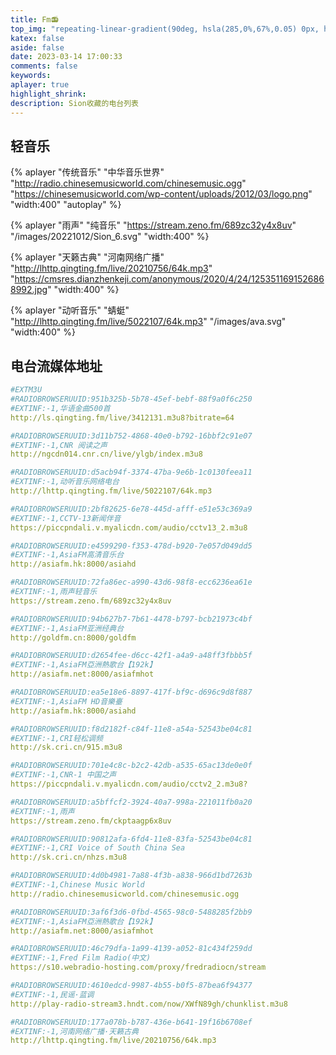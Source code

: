 ```yaml
---
title: Fm📻
top_img: "repeating-linear-gradient(90deg, hsla(285,0%,67%,0.05) 0px, hsla(285,0%,67%,0.05) 1px,transparent 1px, transparent 96px),repeating-linear-gradient(0deg, hsla(285,0%,67%,0.05) 0px, hsla(285,0%,67%,0.05) 1px,transparent 1px, transparent 96px),repeating-linear-gradient(0deg, hsla(285,0%,67%,0.08) 0px, hsla(285,0%,67%,0.08) 1px,transparent 1px, transparent 12px),repeating-linear-gradient(90deg, hsla(285,0%,67%,0.08) 0px, hsla(285,0%,67%,0.08) 1px,transparent 1px, transparent 12px),linear-gradient(90deg, rgb(79, 30, 203),rgb(252,69,69));"
katex: false
aside: false
date: 2023-03-14 17:00:33
comments: false
keywords:
aplayer: true
highlight_shrink:
description: Sion收藏的电台列表
---
```

## 轻音乐

{% aplayer "传统音乐" "中华音乐世界"  "http://radio.chinesemusicworld.com/chinesemusic.ogg" "https://chinesemusicworld.com/wp-content/uploads/2012/03/logo.png" "width:400" "autoplay" %}

{% aplayer "雨声" "纯音乐"  "https://stream.zeno.fm/689zc32y4x8uv" "/images/20221012/Sion_6.svg" "width:400" %}

{% aplayer "天籁古典" "河南网络广播"  "http://lhttp.qingting.fm/live/20210756/64k.mp3" "https://cmsres.dianzhenkeji.com/anonymous/2020/4/24/1253511691526868992.jpg" "width:400"  %}

{% aplayer "动听音乐" "蜻蜓"  "http://lhttp.qingting.fm/live/5022107/64k.mp3" "/images/ava.svg" "width:400" %}

<!-- {% aplayerlist %}
{
    "narrow": false,   
    "autoplay": true,                    
    "mode": "order",                      
    "mutex": true,                 
    "theme": "#e6d0b2",	                
    "preload": "none",                    
    "listmaxheight": "513px", 
    "music": [           
        {
            "title": "传统音乐",
            "author": "中华音乐世界",
            "url": "http://radio.chinesemusicworld.com/chinesemusic.ogg",
            "pic": "https://chinesemusicworld.com/wp-content/uploads/2012/03/logo.png",
        },
        {
            "title": "雨声",
            "author": "纯音乐",
            "url": "https://stream.zeno.fm/689zc32y4x8uv",
        }
        {
            "title": "天籁古典",
            "author": "河南网络广播",
            "url": "http://lhttp.qingting.fm/live/20210756/64k.mp3",
            "pic": "https://cmsres.dianzhenkeji.com/anonymous/2020/4/24/1253511691526868992.jpg",
        },  
    ]     
}
{% endaplayerlist %} -->
## 电台流媒体地址

``` yml
#EXTM3U
#RADIOBROWSERUUID:951b325b-5b78-45ef-bebf-88f9a0f6c250
#EXTINF:-1,华语金曲500首
http://ls.qingting.fm/live/3412131.m3u8?bitrate=64

#RADIOBROWSERUUID:3d11b752-4868-40e0-b792-16bbf2c91e07
#EXTINF:-1,CNR 阅读之声
http://ngcdn014.cnr.cn/live/ylgb/index.m3u8

#RADIOBROWSERUUID:d5acb94f-3374-47ba-9e6b-1c0130feea11
#EXTINF:-1,动听音乐网络电台
http://lhttp.qingting.fm/live/5022107/64k.mp3

#RADIOBROWSERUUID:2bf82625-6e78-445d-afff-e51e53c369a9
#EXTINF:-1,CCTV-13新闻伴音
https://piccpndali.v.myalicdn.com/audio/cctv13_2.m3u8

#RADIOBROWSERUUID:e4599290-f353-478d-b920-7e057d049dd5
#EXTINF:-1,AsiaFM高清音乐台
http://asiafm.hk:8000/asiahd

#RADIOBROWSERUUID:72fa86ec-a990-43d6-98f8-ecc6236ea61e
#EXTINF:-1,雨声轻音乐
https://stream.zeno.fm/689zc32y4x8uv

#RADIOBROWSERUUID:94b627b7-7b61-4478-b797-bcb21973c4bf
#EXTINF:-1,AsiaFM亚洲经典台
http://goldfm.cn:8000/goldfm

#RADIOBROWSERUUID:d2654fee-d6cc-42f1-a4a9-a48ff3fbbb5f
#EXTINF:-1,AsiaFM亞洲熱歌台【192k】
http://asiafm.net:8000/asiafmhot

#RADIOBROWSERUUID:ea5e18e6-8897-417f-bf9c-d696c9d8f887
#EXTINF:-1,AsiaFM HD音樂臺
http://asiafm.hk:8000/asiahd

#RADIOBROWSERUUID:f8d2182f-c84f-11e8-a54a-52543be04c81
#EXTINF:-1,CRI轻松调频
http://sk.cri.cn/915.m3u8

#RADIOBROWSERUUID:701e4c8c-b2c2-42db-a535-65ac13de0e0f
#EXTINF:-1,CNR-1 中国之声
https://piccpndali.v.myalicdn.com/audio/cctv2_2.m3u8?

#RADIOBROWSERUUID:a5bffcf2-3924-40a7-998a-221011fb0a20
#EXTINF:-1,雨声
https://stream.zeno.fm/ckptaagp6x8uv

#RADIOBROWSERUUID:90812afa-6fd4-11e8-83fa-52543be04c81
#EXTINF:-1,CRI Voice of South China Sea
http://sk.cri.cn/nhzs.m3u8

#RADIOBROWSERUUID:4d0b4981-7a88-4f3b-a838-966d1bd7263b
#EXTINF:-1,Chinese Music World
http://radio.chinesemusicworld.com/chinesemusic.ogg

#RADIOBROWSERUUID:3af6f3d6-0fbd-4565-98c0-5488285f2bb9
#EXTINF:-1,AsiaFM亞洲熱歌台【192k】
http://asiafm.net:8000/asiafmhot

#RADIOBROWSERUUID:46c79dfa-1a99-4139-a052-81c434f259dd
#EXTINF:-1,Fred Film Radio(中文)
https://s10.webradio-hosting.com/proxy/fredradiocn/stream

#RADIOBROWSERUUID:4610edcd-9987-4b55-b0f5-87bea6f94377
#EXTINF:-1,民谣·蓝调
http://play-radio-stream3.hndt.com/now/XWfN89gh/chunklist.m3u8

#RADIOBROWSERUUID:177a078b-b787-436e-b641-19f16b6708ef
#EXTINF:-1,河南网络广播·天籁古典
http://lhttp.qingting.fm/live/20210756/64k.mp3

```

